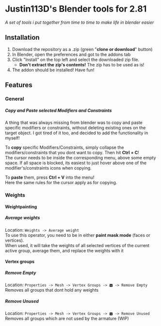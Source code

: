# Justin113D's Blender tools for 2.81
_A set of tools i put together from time to time to make life in blender easier_


## Installation
1. Download the repository as a .zip (green "**clone or download**" button)
2. In Blender, open the preferences and got to the addons tab
3. Click "Install" on the top left and select the downloaded zip file. 
   - **Don't extract the zip's contents!** The zip has to be used as is!
4. The addon should be installed! Have fun!

## Features
### General
##### Copy and Paste selected Modifiers and Constraints
A thing that was always missing from blender was to copy and paste specific modifiers or constraints, without deleting existing ones on the target object.
I got tired of it too, and decided to add the functionality in myself! 

To **copy** specific Modifiers/Constraints, simply collapse the modifiers/constraints that you dont want to copy. Then hit **Ctrl + C**!  <br>
The cursor needs to be inside the corresponding menu, above some empty space. If all space is blocked, its easiest to just hover above one of the modifier's/constraints icons when copying.

To **paste** them, press **Ctrl + V** into the menu! <br>
Here the same rules for the cursor apply as for copying.

### Weights
#### Weightpainting
##### Average weights
Location: `Weights -> Average weight` <br>
To use this operator, you need to be in either **paint mask mode** (faces or vertices). <br>
When used, it will take the weights of all selected vertices of the current active group, average them, and replace the weights with it

#### Vertex groups
##### Remove Empty
Location: `Properties -> Mesh -> Vertex Groups -> 🆅 -> Remove Empty` <br>
Removes all groups that dont hold any weights

##### Remove Unused
Location: `Properties -> Mesh -> Vertex Groups -> 🆅 -> Remove Unused` <br> 
Removes all groups which are not used by the armature (WIP)
